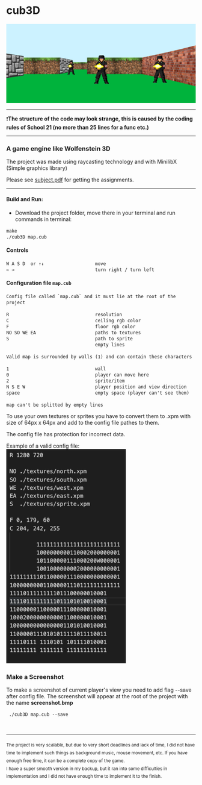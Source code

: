 # cub3D 

<img src="screenshot.png" alt="screenshot"/><br/>

------------

❗**The structure of the code may look strange, this is caused by the coding rules of School 21 (no more than 25 lines for a func etc.)**

------------

### A game engine like Wolfenstein 3D


The project was made using raycasting technology and with MinilibX (Simple graphics library)

Please see <a href="./subject.pdf">subject.pdf</a> for getting the assignments.

------------
#### Build and Run:

- Download the project folder, move there in your terminal and run commands in terminal:

```
make
./cub3D map.cub

```
#### Controls
```
W A S D  or ↑↓                   move
← →                              turn right / turn left
```
#### Configuration file `map.cub`
```
Config file called `map.cub` and it must lie at the root of the project

R                                resolution
C                                ceiling rgb color
F                                floor rgb color
NO SO WE EA                      paths to textures
S                                path to sprite
                                 empty lines

Valid map is surrounded by walls (1) and can contain these characters

1                                wall
0                                player can move here
2                                sprite/item
N S E W                          player position and view direction
space                            empty space (player can't see them)

map can't be splitted by empty lines
```
To use your own textures or sprites you have to convert them to .xpm with size of 64px x 64px and add to the config file pathes to them.

The config file has protection for incorrect data.

Example of a valid config file:<br/>
<img src="conf.png" alt="valid configuration file"/>

### Make a Screenshot
To make a screenshot of current player's view you need to add flag --save after config file. The screenshot will appear at the root of the project with the name **screenshot.bmp**
```
 ./cub3D map.cub --save

```
 <br/>
 
------------

<sub>The project is very scalable, but due to very short deadlines and lack of time, I did not have time to implement such things as background music, mouse movement, etc. If you have enough free time, it can be a complete copy of the game.
<br/>I have a super smooth version in my backup, but it ran into some difficulties in implementation and I did not have enough time to implement it to the finish.</sup>
